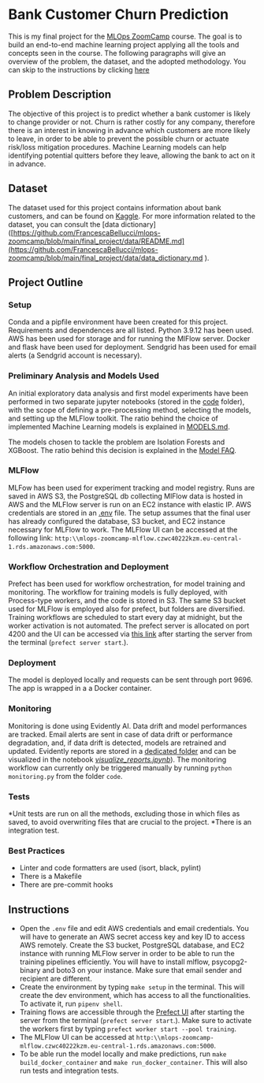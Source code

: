 # Bank Customer Churn Prediction 

This is my final project for the [MLOps ZoomCamp](https://github.com/DataTalksClub/mlops-zoomcamp/tree/main) course. The goal is to build an end-to-end machine learning project applying all the tools and concepts seen in the course. 
The following paragraphs will give an overview of the problem, the dataset, and the adopted methodology. You can skip to the instructions by clicking [here](#Instructions)

## Problem Description

The objective of this project is to predict whether a bank customer is likely to change provider or not. Churn is rather costly for any company, therefore there is an interest in knowing in advance which customers are more likely to leave, in order to be able to prevent the possible churn or actuate risk/loss mitigation procedures. Machine Learning models can help identifying potential quitters before they leave, allowing the bank to act on it in advance. 

## Dataset

The dataset used for this project contains information about bank customers, and can be found on [Kaggle](https://www.kaggle.com/datasets/radheshyamkollipara/bank-customer-churn). For more information related to the dataset, you can consult the [data dictionary]([https://github.com/FrancescaBellucci/mlops-zoomcamp/blob/main/final_project/data/README.md](https://github.com/FrancescaBellucci/mlops-zoomcamp/blob/main/final_project/data/data_dictionary.md ).

## Project Outline

### Setup
Conda and a pipfile environment have been created for this project. Requirements and dependences are all listed. Python 3.9.12 has been used. 
AWS has been used for storage and for running the MlFlow server. 
Docker and flask have been used for deployment. 
Sendgrid has been used for email alerts (a Sendgrid account is necessary).

### Preliminary Analysis and Models Used 

An initial exploratory data analysis and first model experiments have been performed in two separate jupyter notebooks (stored in the [code](https://github.com/FrancescaBellucci/mlops-zoomcamp/blob/main/final_project/code/) folder), with the scope of defining a pre-processing method, selecting the models, and setting up the MLFlow toolkit. The ratio behind the choice of implemented Machine Learning models is explained in [MODELS.md](https://github.com/FrancescaBellucci/mlops-zoomcamp/blob/main/final_project/models/MODELS.md).

The models chosen to tackle the problem are Isolation Forests and XGBoost. The ratio behind this decision is explained in the [Model FAQ](https://github.com/FrancescaBellucci/mlops-zoomcamp/blob/main/final_project/models/MODELS.md).

### MLFlow

MLFow has been used for experiment tracking and model registry. Runs are saved in AWS S3, the PostgreSQL db collecting MlFlow data is hosted in AWS and the MLFlow server is run on an EC2 instance with elastic IP. 
AWS credentials are stored in an [.env](https://github.com/FrancescaBellucci/mlops-zoomcamp/blob/main/final_project/.env) file. The setup assumes that the final user has already configured the database, S3 bucket, and EC2 instance necessary for MLFlow to work. 
The MLFlow UI can be accessed at the following link:
````http:\\mlops-zoomcamp-mlflow.czwc40222kzm.eu-central-1.rds.amazonaws.com:5000````.


### Workflow Orchestration and Deployment
Prefect has been used for workflow orchestration, for model training and monitoring. 
The workflow for training models is fully deployed, with Process-type workers, and the code is stored in S3. The same S3 bucket used for MLFlow is employed also for prefect, but folders are diversified.
Training workflows are scheduled to start every day at midnight, but the worker activation is not automated.
The prefect server is allocated on port 4200 and the UI can be accessed via [this link](http://127.0.0.1:4200) after starting the server from the terminal (````prefect server start````.).

### Deployment
The model is deployed locally and requests can be sent through port 9696. The app is wrapped in a a Docker container.

### Monitoring
Monitoring is done using Evidently AI. Data drift and model performances are tracked. Email alerts are sent in case of data drift or performance degradation, and, if data drift is detected, models are retrained and updated.
Evidently reports are stored in a [dedicated folder](https://github.com/FrancescaBellucci/mlops-zoomcamp/tree/main/final_project/monitoring/reports) and can be visualized in the notebook [_visualize_reports.jpynb_](https://github.com/FrancescaBellucci/mlops-zoomcamp/blob/main/final_project/code/visualize_reports.ipynb)).
The monitoring workflow can currently only be triggered manually by running ````python monitoring.py```` from the folder ````code````.

### Tests
*Unit tests are run on all the methods, excluding those in which files as saved, to avoid overwriting files that are crucial to the project. 
*There is an integration test. 

### Best Practices
* Linter and code formatters are used (isort, black, pylint)
* There is a Makefile
* There are pre-commit hooks

## Instructions

* Open the ````.env```` file and edit AWS credentials and email credentials. You will have to generate an AWS secret access key and key ID to access AWS remotely. Create the S3 bucket, PostgreSQL database, and EC2 instance with running MLFlow server in order to be able to run the training pipelines efficiently. You will have to install mlflow, psycopg2-binary and boto3 on your instance. Make sure that email sender and recipient are different. 
* Create the environment by typing ````make setup```` in the terminal. This will create the dev environment, which has access to all the functionalities. To activate it, run ````pipenv shell````.
* Training flows are accessible through the [Prefect UI](http://127.0.0.1:4200) after starting the server from the terminal (````prefect server start````.). Make sure to activate the workers first by typing ````prefect worker start --pool training````.
* The MLFlow UI can be accessed at ````http:\\mlops-zoomcamp-mlflow.czwc40222kzm.eu-central-1.rds.amazonaws.com:5000````.
* To be able run the model locally and make predictions, run ````make build_docker_container```` and ````make run_docker_container````. This will also run tests and integration tests. 



